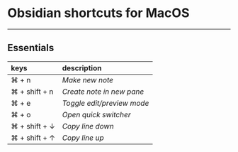 # Obsidian shortcuts for MacOS
---

## Essentials

| keys      | description                                          |
| :-------- | :--------------------------------------------------- |
| ⌘ + n     | _Make new note_ |
| ⌘ + shift + n   | _Create note in new pane_ |
| ⌘ + e   | _Toggle edit/preview mode_ |
| ⌘ + o   | _Open quick switcher_ |
| ⌘ + shift + &#8595;   | _Copy line down_ |
| ⌘ + shift + &#8593;   | _Copy line up_ |
